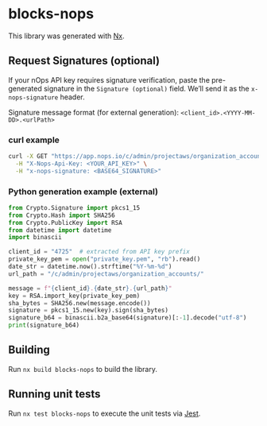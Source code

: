 # blocks-nops

This library was generated with [Nx](https://nx.dev).

## Request Signatures (optional)

If your nOps API key requires signature verification, paste the pre-generated signature in the `Signature (optional)` field. We’ll send it as the `x-nops-signature` header.

Signature message format (for external generation): `<client_id>.<YYYY-MM-DD>.<urlPath>`

### curl example

```bash
curl -X GET "https://app.nops.io/c/admin/projectaws/organization_accounts/" \
  -H "X-Nops-Api-Key: <YOUR_API_KEY>" \
  -H "x-nops-signature: <BASE64_SIGNATURE>"
```

### Python generation example (external)

```python
from Crypto.Signature import pkcs1_15
from Crypto.Hash import SHA256
from Crypto.PublicKey import RSA
from datetime import datetime
import binascii

client_id = "4725"  # extracted from API key prefix
private_key_pem = open("private_key.pem", "rb").read()
date_str = datetime.now().strftime("%Y-%m-%d")
url_path = "/c/admin/projectaws/organization_accounts/"

message = f"{client_id}.{date_str}.{url_path}"
key = RSA.import_key(private_key_pem)
sha_bytes = SHA256.new(message.encode())
signature = pkcs1_15.new(key).sign(sha_bytes)
signature_b64 = binascii.b2a_base64(signature)[:-1].decode("utf-8")
print(signature_b64)
```

## Building

Run `nx build blocks-nops` to build the library.

## Running unit tests

Run `nx test blocks-nops` to execute the unit tests via [Jest](https://jestjs.io).
